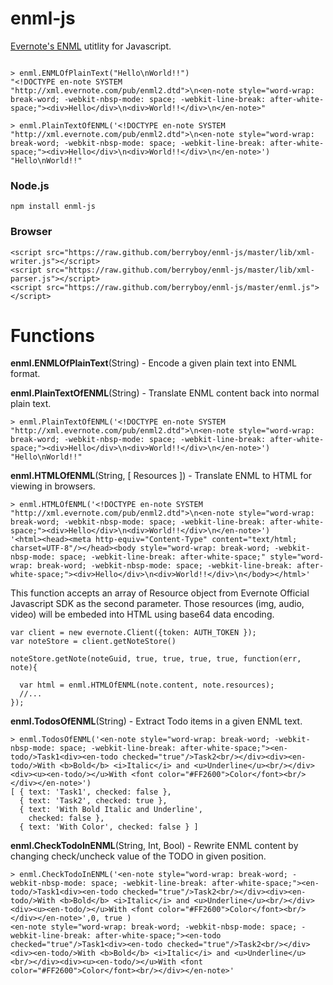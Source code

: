 enml-js
===========

[Evernote's ENML](http://dev.evernote.com/doc/articles/enml.php) utitlity for Javascript.

```

> enml.ENMLOfPlainText("Hello\nWorld!!")
"<!DOCTYPE en-note SYSTEM "http://xml.evernote.com/pub/enml2.dtd">\n<en-note style="word-wrap: break-word; -webkit-nbsp-mode: space; -webkit-line-break: after-white-space;"><div>Hello</div>\n<div>World!!</div>\n</en-note>"

> enml.PlainTextOfENML('<!DOCTYPE en-note SYSTEM "http://xml.evernote.com/pub/enml2.dtd">\n<en-note style="word-wrap: break-word; -webkit-nbsp-mode: space; -webkit-line-break: after-white-space;"><div>Hello</div>\n<div>World!!</div>\n</en-note>')
"Hello\nWorld!!"

```

### Node.js

    npm install enml-js

### Browser
  
    <script src="https://raw.github.com/berryboy/enml-js/master/lib/xml-writer.js"></script>
    <script src="https://raw.github.com/berryboy/enml-js/master/lib/xml-parser.js"></script>
    <script src="https://raw.github.com/berryboy/enml-js/master/enml.js"></script>
    
Functions
============

**enml.ENMLOfPlainText**(String) - Encode a given plain text into ENML format.

**enml.PlainTextOfENML**(String) - Translate ENML content back into normal plain text.

    > enml.PlainTextOfENML('<!DOCTYPE en-note SYSTEM "http://xml.evernote.com/pub/enml2.dtd">\n<en-note style="word-wrap: break-word; -webkit-nbsp-mode: space; -webkit-line-break: after-white-space;"><div>Hello</div>\n<div>World!!</div>\n</en-note>')
    "Hello\nWorld!!"

**enml.HTMLOfENML**(String, [ Resources ]) - Translate ENML to HTML for viewing in browsers. 

    > enml.HTMLOfENML('<!DOCTYPE en-note SYSTEM "http://xml.evernote.com/pub/enml2.dtd">\n<en-note style="word-wrap: break-word; -webkit-nbsp-mode: space; -webkit-line-break: after-white-space;"><div>Hello</div>\n<div>World!!</div>\n</en-note>')
    '<html><head><meta http-equiv="Content-Type" content="text/html; charset=UTF-8"/></head><body style="word-wrap: break-word; -webkit-nbsp-mode: space; -webkit-line-break: after-white-space;" style="word-wrap: break-word; -webkit-nbsp-mode: space; -webkit-line-break: after-white-space;"><div>Hello</div>\n<div>World!!</div>\n</body></html>'

This function accepts an array of Resource object from Evernote Official Javascript SDK as the second parameter. Those resources (img, audio, video) will be embeded into HTML using base64 data encoding.

```javascriptd
var client = new evernote.Client({token: AUTH_TOKEN }); 
var noteStore = client.getNoteStore()

noteStore.getNote(noteGuid, true, true, true, true, function(err, note){

  var html = enml.HTMLOfENML(note.content, note.resources);
  //...
});
```

**enml.TodosOfENML**(String) - Extract Todo items in a given ENML text.

    > enml.TodosOfENML('<en-note style="word-wrap: break-word; -webkit-nbsp-mode: space; -webkit-line-break: after-white-space;"><en-todo/>Task1<div><en-todo checked="true"/>Task2<br/></div><div><en-todo/>With <b>Bold</b> <i>Italic</i> and <u>Underline</u><br/></div><div><u><en-todo/></u>With <font color="#FF2600">Color</font><br/></div></en-note>')
    [ { text: 'Task1', checked: false },
      { text: 'Task2', checked: true },
      { text: 'With Bold Italic and Underline',
        checked: false },
      { text: 'With Color', checked: false } ]

**enml.CheckTodoInENML**(String, Int, Bool) - Rewrite ENML content by changing check/uncheck value of the TODO in given position.

    > enml.CheckTodoInENML('<en-note style="word-wrap: break-word; -webkit-nbsp-mode: space; -webkit-line-break: after-white-space;"><en-todo/>Task1<div><en-todo checked="true"/>Task2<br/></div><div><en-todo/>With <b>Bold</b> <i>Italic</i> and <u>Underline</u><br/></div><div><u><en-todo/></u>With <font color="#FF2600">Color</font><br/></div></en-note>',0, true )
    <en-note style="word-wrap: break-word; -webkit-nbsp-mode: space; -webkit-line-break: after-white-space;"><en-todo checked="true"/>Task1<div><en-todo checked="true"/>Task2<br/></div><div><en-todo/>With <b>Bold</b> <i>Italic</i> and <u>Underline</u><br/></div><div><u><en-todo/></u>With <font color="#FF2600">Color</font><br/></div></en-note>'